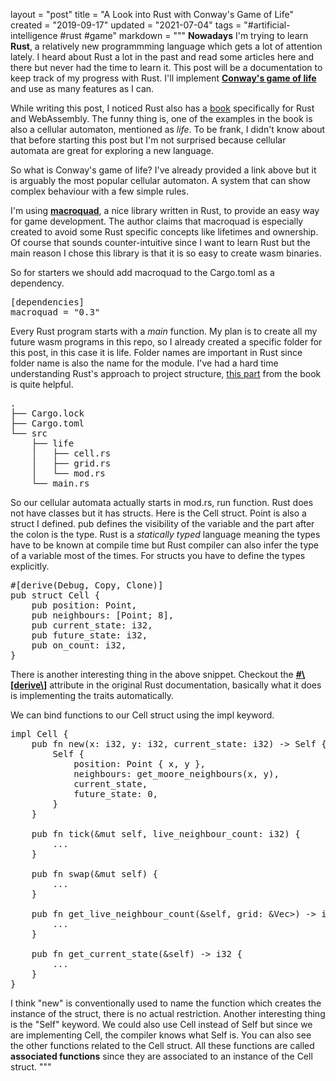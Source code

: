 layout = "post"
title = "A Look into Rust with Conway's Game of Life"
created = "2019-09-17"
updated = "2021-07-04"
tags = "#artificial-intelligence #rust #game"
markdown = """
**Nowadays** I'm trying to learn **Rust**, a relatively new programmming language which gets a lot of attention lately. I heard about Rust a lot in the past and read some articles here and there but never had the time to learn it. This post will be a documentation to keep track of my progress with Rust. I'll implement [**Conway's game of life**](https://en.wikipedia.org/wiki/Conway%27s_Game_of_Life) and use as many features as I can.

While writing this post, I noticed Rust also has a [book](https://rustwasm.github.io/docs/book/introduction.html) specifically for Rust and WebAssembly. The funny thing is, one of the examples in the book is also a cellular automaton, mentioned as *life*. To be frank, I didn't know about that before starting this post but I'm not surprised because cellular automata are great for exploring a new language.

<canvas id="glcanvas" tabindex='1' style='width: 700px;height: 512px;overflow: hidden;background: black;z-index: 0;'></canvas>
<!-- Minified and statically hosted version of https://github.com/not-fl3/miniquad/blob/master/native/sapp-wasm/js/gl.js -->
<script src="https://not-fl3.github.io/miniquad-samples/gl.js"></script>
<script>load('/assets/2021/life.wasm');</script> <!-- Your compiled wasm file -->

So what is Conway's game of life? I've already provided a link above but it is arguably the most popular cellular automaton. A system that can show complex behaviour with a few simple rules.

I'm using [**macroquad**](https://github.com/not-fl3/macroquad), a nice library written in Rust, to provide an easy way for game development. The author claims that macroquad is especially created to avoid some Rust specific concepts like lifetimes and ownership. Of course that sounds counter-intuitive since I want to learn Rust but the main reason I chose this library is that it is so easy to create wasm binaries.

So for starters we should add macroquad to the Cargo.toml as a dependency.
<pre class="prettyprint linenums">
[dependencies]
macroquad = "0.3"
</pre>

Every Rust program starts with a *main* function. My plan is to create all my future wasm programs in this repo, so I already created a specific folder for this post, in this case it is life. Folder names are important in Rust since folder name is also the name for the module. I've had a hard time understanding Rust's approach to project structure, [this part](https://doc.rust-lang.org/book/ch07-00-managing-growing-projects-with-packages-crates-and-modules.html) from the book is quite helpful.
<pre class="prettyprint">
.
├── Cargo.lock
├── Cargo.toml
└── src
    ├── life
    │   ├── cell.rs
    │   ├── grid.rs
    │   └── mod.rs
    └── main.rs
</pre>

So our cellular automata actually starts in mod.rs, run function. Rust does not have classes but it has structs. Here is the Cell struct. Point is also a struct I defined. pub defines the visibility of the variable and the part after the colon is the type. Rust is a *statically typed* language meaning the types have to be known at compile time but Rust compiler can also infer the type of a variable most of the times. For structs you have to define the types explicitly.
<pre class="prettyprint linenums">
#[derive(Debug, Copy, Clone)]
pub struct Cell {
    pub position: Point,
    pub neighbours: [Point; 8],
    pub current_state: i32,
    pub future_state: i32,
    pub on_count: i32,
}
</pre>
There is another interesting thing in the above snippet. Checkout the [**#\\[derive\\]**](https://doc.rust-lang.org/reference/attributes/derive.html) attribute in the original Rust documentation, basically what it does is implementing the traits automatically.

We can bind functions to our Cell struct using the impl keyword.
<pre class="prettyprint linenums">
impl Cell {
    pub fn new(x: i32, y: i32, current_state: i32) -> Self {
        Self {
            position: Point { x, y },
            neighbours: get_moore_neighbours(x, y),
            current_state,
            future_state: 0,
        }
    }
    
    pub fn tick(&mut self, live_neighbour_count: i32) {
        ...
    }

    pub fn swap(&mut self) {
        ...
    }

    pub fn get_live_neighbour_count(&self, grid: &Vec<Vec<Cell>>) -> i32 {
        ...
    }

    pub fn get_current_state(&self) -> i32 {
        ...
    }
}
</pre>
I think "new" is conventionally used to name the function which creates the instance of the struct, there is no actual restriction. Another interesting thing is the "Self" keyword. We could also use Cell instead of Self but since we are implementing Cell, the compiler knows what Self is. You can also see the other functions related to the Cell struct. All these functions are called **associated functions** since they are associated to an instance of the Cell struct.
"""
